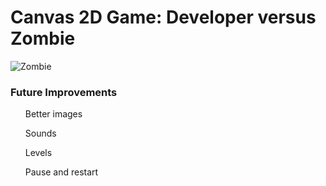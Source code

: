 <h1>Canvas 2D Game: Developer versus Zombie</h1>

![Zombie](https://github.com/lmonteiro189/Game-DeveloperVersusZombie/blob/master/Zombie.png)

<h3>Future Improvements</h3>
<ul>Better images</ul>
<ul>Sounds</ul>
<ul>Levels</ul>
<ul>Pause and restart</ul>

